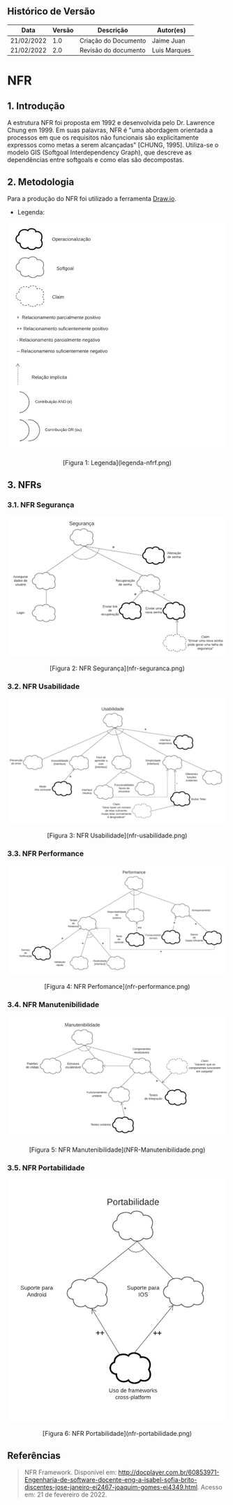 ## Histórico de Versão

| Data       | Versão | Descrição            | Autor(es)    |
| ---------- | ------ | -------------------- | ------------ |
| 21/02/2022 | 1.0    | Criação do Documento | Jaime Juan   |
| 21/02/2022 | 2.0    | Revisão do documento | Luis Marques |
 
# NFR

## 1. Introdução

A estrutura NFR foi proposta em 1992 e desenvolvida pelo Dr. Lawrence Chung em 1999. Em suas palavras, NFR é "uma abordagem orientada a processos em que os requisitos não funcionais são explicitamente expressos como metas a serem alcançadas" [CHUNG, 1995]. Utiliza-se o modelo GIS (Softgoal Interdependency Graph), que descreve as dependências entre softgoals e como elas são decompostas.

## 2. Metodologia

Para a produção do NFR foi utilizado a ferramenta [Draw.io](https://app.diagrams.net/).

-   Legenda:

![Legenda](../modelagem/imagensmodel/legenda-nfrf.png)

<center>[Figura 1: Legenda](legenda-nfrf.png)</center>

## 3. NFRs

### 3.1. NFR Segurança

![NFR Segurança](../modelagem/imagensmodel/nfr-seguranca.png)

<center>[Figura 2: NFR Segurança](nfr-seguranca.png)</center>

### 3.2. NFR Usabilidade

![NFR Usabilidade](../modelagem/imagensmodel/nfr-usabilidade.png)

<center>[Figura 3: NFR Usabilidade](nfr-usabilidade.png)</center>

### 3.3. NFR Performance

![NFR Performance](../modelagem/imagensmodel/nfr-performance.png)

<center>[Figura 4: NFR Perfomance](nfr-performance.png)</center>

### 3.4. NFR Manutenibilidade

![NFR Manutenibilidade](../modelagem/imagensmodel/NFR-Manutenibilidade.png)

<center>[Figura 5: NFR Manutenibilidade](NFR-Manutenibilidade.png)</center>

### 3.5. NFR Portabilidade

![NFR Portabilidade](../modelagem/imagensmodel/nfr-portabilidade.png)

<center>[Figura 6: NFR Portabilidade](nfr-portabilidade.png)</center>

## Referências

> NFR Framework. Disponível em: http://docplayer.com.br/60853971-Engenharia-de-software-docente-eng-a-isabel-sofia-brito-discentes-jose-janeiro-ei2467-joaquim-gomes-ei4349.html. Acesso em: 21 de fevereiro de 2022.
